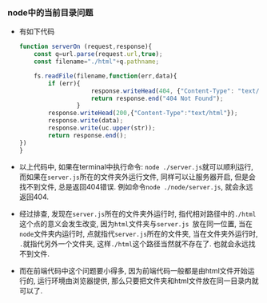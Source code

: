 ### node中的当前目录问题

- 有如下代码

  ```JavaScript
  function serverOn (request,response){  
      const q=url.parse(request.url,true);
      const filename="./html"+q.pathname;
  
      fs.readFile(filename,function(err,data){
          if (err){
                      response.writeHead(404, {"Content-Type": "text/html"});
                      return response.end("404 Not Found");
                  }   
          response.writeHead(200,{"Content-Type":"text/html"});
          response.write(data);
          response.write(uc.upper(str));
          return response.end();
  })
  }
  ```

- 以上代码中, 如果在terminal中执行命令: `node ./server.js`就可以顺利运行, 而如果在`server.js`所在的文件夹外运行文件, 同样可以让服务器开启, 但是会找不到文件, 总是返回404错误. 例如命令`node ./node/server.js`, 就会永远返回404.

- 经过排查, 发现在`server.js`所在的文件夹外运行时, 指代相对路径中的`./html`这个点的意义会发生改变, 因为`html`文件夹与`server.js `放在同一位置, 当在`node`文件夹内运行时, 点就指代`server.js`所在的文件夹, 当在文件夹外运行时, `.`就指代另外一个文件夹, 这样`./html`这个路径当然就不存在了. 也就会永远找不到文件.

- 而在前端代码中这个问题要小得多, 因为前端代码一般都是由html文件开始运行的, 运行环境由浏览器提供, 那么只要把文件夹和html文件放在同一目录内就可以了.